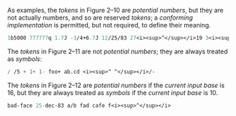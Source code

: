  



As examples, the *tokens* in Figure 2–10 are *potential numbers*, but they are not actually numbers, and so are reserved *tokens*; a *conforming implementation* is permitted, but not required, to define their meaning. 




```lisp title="Figure 2–10. Examples of reserved tokens"
1b5000 777777q 1.7J -3/4+6.7J 12/25/83 27<i><sup>^</sup></i>19 3<i><sup>^</sup></i>4/5 6//7 3.1.2.6 <i><sup>^</sup></i>-43<i><sup>^</sup></i> 3.141 592 653 589 793 238 4 -3.7+2.6i-6.17j+19.6k
```
 



The *tokens* in Figure 2–11 are not *potential numbers*; they are always treated as *symbols*: 




```lisp title="Figure 2–11. Examples of symbols"
/ /5 + 1+ 1- foo+ ab.cd <i><sup>^ ^</sup></i>/-
```
  







The *tokens* in Figure 2–12 are *potential numbers* if the *current input base* is 16, but they are always treated as *symbols* if the *current input base* is 10. 




```lisp title="Figure 2–12. Examples of symbols or potential numbers"
bad-face 25-dec-83 a/b fad cafe f<i><sup>^</sup></i>
```
 



